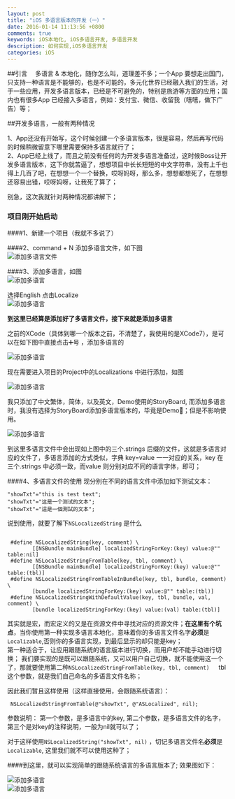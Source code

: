 ```yaml
---
layout: post
title: "iOS 多语言版本的开发（一）"
date: 2016-01-14 11:13:56 +0800
comments: true
keywords: iOS本地化, iOS多语言开发, 多语言开发
description: 如何实现,iOS多语言开发
categories: iOS
---
```

##引言
&emsp;多语言 & 本地化，随你怎么叫，道理差不多；一个App 要想走出国门，只支持一种语言是不能够的，也是不可能的，多元化世界已经融入我们的生活，对于一些应用，开发多语言版本，已经是不可避免的，特别是旅游等方面的应用；国内也有很多App 已经接入多语言，例如：支付宝、微信、收留我（嘻嘻，做下广告）等；  

##开发多语言，一般有两种情况

1、App还没有开始写，这个时候创建一个多语言版本，很是容易，然后再写代码的时候稍微留意下哪里需要保持多语言就行了；  
2、App已经上线了，而且之前没有任何的为开发多语言准备过，这时候Boss让开发多语言版本，这下你就苦逼了，想想项目中长长短短的中文字符串，没有上千也得上几百了吧，在想想一个一个替换，哎呀妈呀，那么多，想想都想死了，在想想还容易出错，哎呀妈呀，让我死了算了；

别急，这次我就针对两种情况都讲解下；

### 项目刚开始启动  
####1、新建一个项目（我就不多说了）  

####2、command + N 添加多语言文件，如下图  
![添加多语言文件](/images/localized01.png)  

####3、添加多语言，如图  
![添加多语言](/images/localized02.png)  

选择English  点击Localize  
![添加多语言](/images/localized03.png)  

**到这里已经算是添加好了多语言文件，接下来就是添加多语言**  

之前的XCode（具体到哪一个版本之前，不清楚了，我使用的是XCode7），是可以在如下图中直接点击➕号 ，添加多语言的  

![添加多语言](/images/localized04.png)  

现在需要进入项目的Project中的Localizations 中进行添加，如图  

![添加多语言](/images/localized05.png)  

我只添加了中文繁体，简体，以及英文，Demo使用的StoryBoard, 而添加多语言时，我没有选择为StoryBoard添加多语言版本的，毕竟是Demo🐴；但是不影响使用。

![添加多语言](/images/localized06.png)   

到这里多语言文件中会出现如上图中的三个.strings 后缀的文件，这就是多语言对应的文件了，多语言添加的方式类似，字典 key=value 一一对应的关系，key 在三个.strings 中必须一致，而value 则分别对应不同的语言字体，即可；  

####4、多语言文件的使用
现分别在不同的语言文件中添加如下测试文本：
  
`"showTxt"="this is test text";`  
`"showTxt"="这是一个测试的文本";`  
`"showTxt"="這是一個測試的文本";`  

说到使用，就要了解下`NSLocalizedString`  是什么
<pre><code>
 #define NSLocalizedString(key, comment) \
        [[NSBundle mainBundle] localizedStringForKey:(key) value:@"" table:nil]
 #define NSLocalizedStringFromTable(key, tbl, comment) \
        [[NSBundle mainBundle] localizedStringForKey:(key) value:@"" table:(tbl)]
 #define NSLocalizedStringFromTableInBundle(key, tbl, bundle, comment) \
        [bundle localizedStringForKey:(key) value:@"" table:(tbl)]
 #define NSLocalizedStringWithDefaultValue(key, tbl, bundle, val, comment) \
        [bundle localizedStringForKey:(key) value:(val) table:(tbl)] </code></pre>  

其实就是宏，而宏定义的又是在资源文件中寻找对应的资源文件；**在这里有个坑点**，当你使用第一种实现多语言本地化，意味着你的多语言文件名字**必须**是`Localizable`,否则你的多语言实现，到最后显示的却只能是key；   
第一种适合于，让应用跟随系统的语言版本进行切换，而用户却不能手动进行切换； 我们要实现的是既可以跟随系统，又可以用户自己切换，就不能使用这一个了，那就要使用第二种`NSLocalizedStringFromTable(key, tbl, comment) `&emsp;tbl这个参数，就是我们自己命名的多语言文件名称；

因此我们暂且这样使用（这样直接使用，会跟随系统语言）：

` NSLocalizedStringFromTable(@"showTxt", @"ASLocalized", nil);`  

参数说明： 第一个参数，是多语言中的key, 第二个参数，是多语言文件的名字，第三个是对key的注释说明，一般为nil就可以了；  

对于这样使用`NSLocalizedString("showTxt", nil)` ，切记多语言文件名**必须**是`Localizable`, 这里我们就不可以使用这种了；  

####到这里，就可以实现简单的跟随系统语言的多语言版本了;
效果图如下：  

![添加多语言](/images/localized07.png)  
![添加多语言](/images/localized08.png)